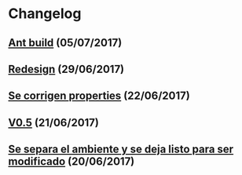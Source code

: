 # Changelog

## [Ant build](!5) (05/07/2017)

## [Redesign](!4) (29/06/2017)

## [Se corrigen properties](!3) (22/06/2017)

## [V0.5](!2) (21/06/2017)

## [Se separa el ambiente y se deja listo para ser modificado](!1) (20/06/2017)